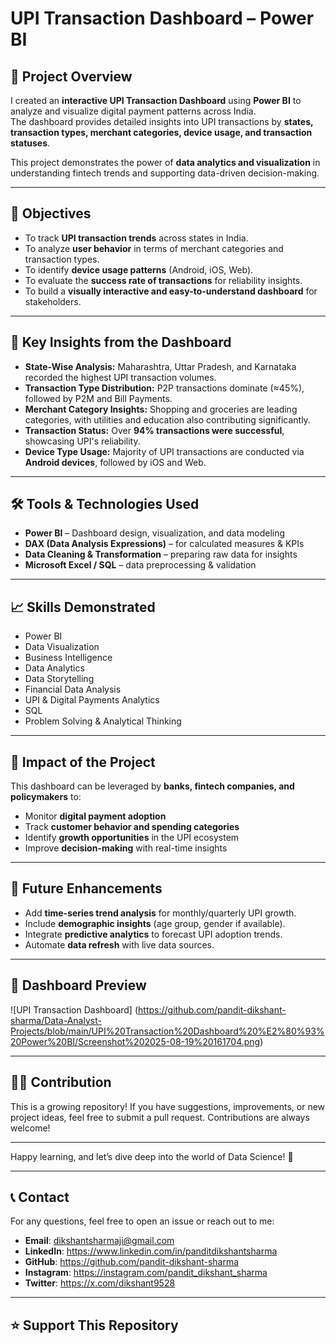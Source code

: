 #  UPI Transaction Dashboard – Power BI

## 📌 Project Overview
I created an **interactive UPI Transaction Dashboard** using **Power BI** to analyze and visualize digital payment patterns across India.  
The dashboard provides detailed insights into UPI transactions by **states, transaction types, merchant categories, device usage, and transaction statuses**.  

This project demonstrates the power of **data analytics and visualization** in understanding fintech trends and supporting data-driven decision-making.

---

## 🎯 Objectives
- To track **UPI transaction trends** across states in India.  
- To analyze **user behavior** in terms of merchant categories and transaction types.  
- To identify **device usage patterns** (Android, iOS, Web).  
- To evaluate the **success rate of transactions** for reliability insights.  
- To build a **visually interactive and easy-to-understand dashboard** for stakeholders.  

---

## 🔑 Key Insights from the Dashboard
- **State-Wise Analysis:** Maharashtra, Uttar Pradesh, and Karnataka recorded the highest UPI transaction volumes.  
- **Transaction Type Distribution:** P2P transactions dominate (≈45%), followed by P2M and Bill Payments.  
- **Merchant Category Insights:** Shopping and groceries are leading categories, with utilities and education also contributing significantly.  
- **Transaction Status:** Over **94% transactions were successful**, showcasing UPI's reliability.  
- **Device Type Usage:** Majority of UPI transactions are conducted via **Android devices**, followed by iOS and Web.  

---

## 🛠 Tools & Technologies Used
- **Power BI** – Dashboard design, visualization, and data modeling  
- **DAX (Data Analysis Expressions)** – for calculated measures & KPIs  
- **Data Cleaning & Transformation** – preparing raw data for insights  
- **Microsoft Excel / SQL** – data preprocessing & validation  

---

## 📈 Skills Demonstrated
- Power BI  
- Data Visualization  
- Business Intelligence  
- Data Analytics  
- Data Storytelling  
- Financial Data Analysis  
- UPI & Digital Payments Analytics  
- SQL  
- Problem Solving & Analytical Thinking  

---

## 🚀 Impact of the Project
This dashboard can be leveraged by **banks, fintech companies, and policymakers** to:  
- Monitor **digital payment adoption**  
- Track **customer behavior and spending categories**  
- Identify **growth opportunities** in the UPI ecosystem  
- Improve **decision-making** with real-time insights  

---

## 📂 Future Enhancements
- Add **time-series trend analysis** for monthly/quarterly UPI growth.  
- Include **demographic insights** (age group, gender if available).  
- Integrate **predictive analytics** to forecast UPI adoption trends.  
- Automate **data refresh** with live data sources.  

---

## 📸 Dashboard Preview
![UPI Transaction Dashboard]
(https://github.com/pandit-dikshant-sharma/Data-Analyst-Projects/blob/main/UPI%20Transaction%20Dashboard%20%E2%80%93%20Power%20BI/Screenshot%202025-08-19%20161704.png)

---

## 👩‍💻 Contribution

This is a growing repository! If you have suggestions, improvements, or new project ideas, feel free to submit a pull request. Contributions are always welcome!

---

Happy learning, and let’s dive deep into the world of Data Science! 🎉

---

## 📞 Contact

For any questions, feel free to open an issue or reach out to me:

- **Email**: dikshantsharmaji@gmail.com
- **LinkedIn**: https://www.linkedin.com/in/panditdikshantsharma
- **GitHub**: https://github.com/pandit-dikshant-sharma
- **Instagram**: https://instagram.com/pandit_dikshant_sharma
- **Twitter**: https://x.com/dikshant9528


---

## ⭐ Support This Repository
